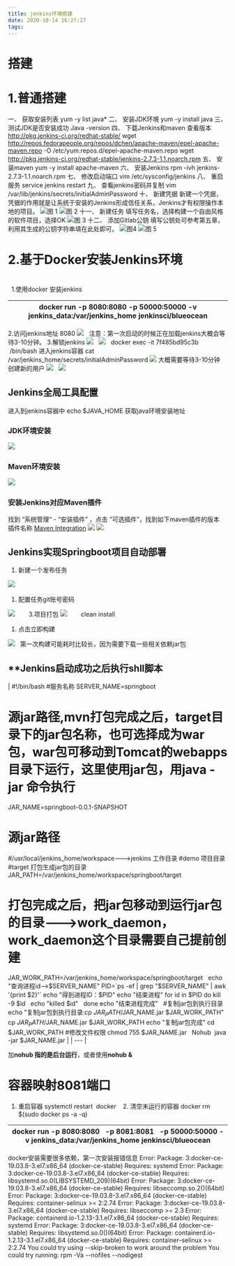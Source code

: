 ```yaml
---
title: jenkins环境搭建
date: 2020-10-14 16:27:27
tags:
---
```


# 搭建



# **1.普通搭建**
一、 获取安装列表
yum -y list java*
二、 安装JDK环境
yum -y install java
三、 测试JDK是否安装成功
Java -version
四、 下载Jenkins和maven
查看版本 http://pkg.jenkins-ci.org/redhat-stable/
wget http://repos.fedorapeople.org/repos/dchen/apache-maven/epel-apache-maven.repo -O /etc/yum.repos.d/epel-apache-maven.repo
wget http://pkg.jenkins-ci.org/redhat-stable/jenkins-2.7.3-1.1.noarch.rpm
五、 安装maven
yum -y install apache-maven
六、 安装Jenkins
rpm -ivh jenkins-2.7.3-1.1.noarch.rpm
七、 修改启动端口
vim /etc/sysconfig/jenkins
八、 重启服务
service jenkins restart
九、 查看jenkins密码并复制
vim /var/lib/jenkins/secrets/initialAdminPassword
十、 新建凭据
新建一个凭据，凭据的作用就是让系统于安装的Jenkins形成信任关系，Jenkins才有权限操作本地的项目。
![](https://cdn.nlark.com/yuque/0/2020/jpeg/467788/1586258245369-880bf670-1110-483d-8e5e-a5e08871645c.jpeg#align=left&display=inline&height=550&originHeight=550&originWidth=640&size=0&status=done&style=none&width=640)图 1
![](https://cdn.nlark.com/yuque/0/2020/jpeg/467788/1586258245369-1ed9df19-960c-42d7-91b2-1b0ac7db9819.jpeg#align=left&display=inline&height=286&originHeight=286&originWidth=640&size=0&status=done&style=none&width=640)图 2
十一、 新建任务
填写任务名，选择构建一个自由风格的软件项目，选择OK
![](https://cdn.nlark.com/yuque/0/2020/jpeg/467788/1586258245400-8132ffdc-62cc-49df-9568-51364e5fc123.jpeg#align=left&display=inline&height=457&originHeight=457&originWidth=640&size=0&status=done&style=none&width=640)图 3
十二、 添加Gitlab公钥
填写公钥处可参考第五章，利用其生成的公钥字符串填在此处即可。
![](https://cdn.nlark.com/yuque/0/2020/jpeg/467788/1586258245377-ec2c2f16-53a5-43d7-b1a9-68d7e8bd170b.jpeg#align=left&display=inline&height=329&originHeight=329&originWidth=640&size=0&status=done&style=none&width=640)图4
![](https://cdn.nlark.com/yuque/0/2020/jpeg/467788/1586258245399-da8e95db-b72a-47a2-a46e-597007ecfa90.jpeg#align=left&display=inline&height=261&originHeight=261&originWidth=640&size=0&status=done&style=none&width=640)图 5


# **2.基于Docker安装Jenkins环境**
# 
 
1.使用docker 安装jenkins

| docker run -p 8080:8080 -p 50000:50000 -v jenkins_data:/var/jenkins_home jenkinsci/blueocean |
| --- |

2.访问jenkins地址 8080
![](https://cdn.nlark.com/yuque/0/2020/png/467788/1586258170046-777b7890-ed1c-464a-a9eb-21dae4ac334a.png#align=left&display=inline&height=175&originHeight=175&originWidth=366&size=0&status=done&style=none&width=366)
 
注意：第一次启动的时候正在加载jenkins大概会等待3-10分钟。
3.解锁jenkins
![](https://cdn.nlark.com/yuque/0/2020/png/467788/1586258170036-cb857c21-66d3-48ad-9176-46af553eee7f.png#align=left&display=inline&height=372&originHeight=372&originWidth=583&size=0&status=done&style=none&width=583)
 
![](https://cdn.nlark.com/yuque/0/2020/png/467788/1586258170053-73ee0041-9212-4bcd-a7b6-b0e62eb9b66b.png#align=left&display=inline&height=489&originHeight=489&originWidth=693&size=0&status=done&style=none&width=693)
 
docker exec -it 7f485bd95c3b  /bin/bash 进入jenkins容器
cat /var/jenkins_home/secrets/initialAdminPassword
![](https://cdn.nlark.com/yuque/0/2020/png/467788/1586258170028-d3105681-153d-47c9-914a-5a92f9eed907.png#align=left&display=inline&height=448&originHeight=448&originWidth=693&size=0&status=done&style=none&width=693)
大概需要等待3-10分钟
创建新的用户
![](https://cdn.nlark.com/yuque/0/2020/png/467788/1586258170131-1d1bd675-a954-4414-81dd-9669298fdb9b.png#align=left&display=inline&height=475&originHeight=475&originWidth=693&size=0&status=done&style=none&width=693)
 
![](https://cdn.nlark.com/yuque/0/2020/png/467788/1586258170042-6632243e-01cc-4017-9519-2bd102e48766.png#align=left&display=inline&height=375&originHeight=375&originWidth=693&size=0&status=done&style=none&width=693)
 
 
 
 
## **Jenkins全局工具配置**
进入到jenkins容器中 echo $JAVA_HOME 获取java环境安装地址
 
### **JDK环境安装**
![](https://cdn.nlark.com/yuque/0/2020/png/467788/1586258170058-6d044725-8a4f-4ff0-b5fd-4a32c96f2fe7.png#align=left&display=inline&height=218&originHeight=218&originWidth=693&size=0&status=done&style=none&width=693)
 
 
### **Maven环境安装**
![](https://cdn.nlark.com/yuque/0/2020/png/467788/1586258170037-54eec896-3353-4187-8824-b5a919ef0b21.png#align=left&display=inline&height=289&originHeight=289&originWidth=693&size=0&status=done&style=none&width=693)
 
 
### **安装Jenkins对应Maven插件**
找到 “系统管理“ - “安装插件” ，点击 “可选插件”，找到如下maven插件的版本  
插件名称 [Maven Integration](https://plugins.jenkins.io/maven-plugin)
![](https://cdn.nlark.com/yuque/0/2020/png/467788/1586258170114-a7f2cbe9-1ef3-4db5-9545-0409dd4f570e.png#align=left&display=inline&height=308&originHeight=308&originWidth=693&size=0&status=done&style=none&width=693)
![](https://cdn.nlark.com/yuque/0/2020/png/467788/1586258170059-8100ceb5-3a98-4b8b-a78d-98ad75e8ac66.png#align=left&display=inline&height=488&originHeight=488&originWidth=693&size=0&status=done&style=none&width=693)
 
 
## **Jenkins实现Springboot项目自动部署**

1. 新建一个发布任务

![](https://cdn.nlark.com/yuque/0/2020/png/467788/1586258170102-9bdeff47-e41b-4483-a763-2ce964bb8b58.png#align=left&display=inline&height=318&originHeight=318&originWidth=454&size=0&status=done&style=none&width=454)
 

1. 配置任务git账号密码

![](https://cdn.nlark.com/yuque/0/2020/png/467788/1586258170057-1a89b2cb-16e2-4f00-9478-b6f1c1650b5f.png#align=left&display=inline&height=270&originHeight=270&originWidth=693&size=0&status=done&style=none&width=693)
 
 
   3.项目打包
![](https://cdn.nlark.com/yuque/0/2020/png/467788/1586258170167-8324ff25-ec86-40fa-a0c3-f4bfae684945.png#align=left&display=inline&height=200&originHeight=200&originWidth=693&size=0&status=done&style=none&width=693)
 
 
   clean install

1. 点击立即构建

![](https://cdn.nlark.com/yuque/0/2020/png/467788/1586258170119-c0fbd773-eaf2-4556-a94b-007913000b28.png#align=left&display=inline&height=326&originHeight=326&originWidth=693&size=0&status=done&style=none&width=693)
 
第一次构建可能耗时比较长，因为需要下载一些相关依赖jar包
 
## **Jenkins启动成功之后执行shll脚本
| #!/bin/bash
#服务名称
SERVER_NAME=springboot
# 源jar路径,mvn打包完成之后，target目录下的jar包名称，也可选择成为war包，war包可移动到Tomcat的webapps目录下运行，这里使用jar包，用java -jar 命令执行  
JAR_NAME=springboot-0.0.1-SNAPSHOT
# 源jar路径  
#/usr/local/jenkins_home/workspace--->jenkins 工作目录
#demo 项目目录
#target 打包生成jar包的目录
JAR_PATH=/var/jenkins_home/workspace/springboot/target
# 打包完成之后，把jar包移动到运行jar包的目录--->work_daemon，work_daemon这个目录需要自己提前创建
JAR_WORK_PATH=/var/jenkins_home/workspace/springboot/target
 
echo "查询进程id-->$SERVER_NAME"
PID=`ps -ef | grep "$SERVER_NAME" | awk '{print $2}'`
echo "得到进程ID：$PID"
echo "结束进程"
for id in $PID
do
	kill -9 $id  
	echo "killed $id"  
done
echo "结束进程完成"
 
#复制jar包到执行目录
echo "复制jar包到执行目录:cp $JAR_PATH/$JAR_NAME.jar $JAR_WORK_PATH"
cp $JAR_PATH/$JAR_NAME.jar $JAR_WORK_PATH
echo "复制jar包完成"
cd $JAR_WORK_PATH
#修改文件权限
chmod 755 $JAR_NAME.jar
 
Nohub  java -jar $JAR_NAME.jar |
| --- |

加**nohub 指的是后台运行**，或者使用**nohub &**
# **容器映射8081端口**
1. 重启容器
systemctl restart  docker  
 2. 清空未运行的容器
docker rm $(sudo docker ps -a -q)

| docker run -p 8080:8080   -p 8081:8081   -p 50000:50000 -v jenkins_data:/var/jenkins_home jenkinsci/blueocean |
| --- |

docker安装需要很多依赖，第一次安装报错信息
Error: Package: 3:docker-ce-19.03.8-3.el7.x86_64 (docker-ce-stable)
Requires: systemd
Error: Package: 3:docker-ce-19.03.8-3.el7.x86_64 (docker-ce-stable)
Requires: libsystemd.so.0(LIBSYSTEMD_209)(64bit)
Error: Package: 3:docker-ce-19.03.8-3.el7.x86_64 (docker-ce-stable)
Requires: libseccomp.so.2()(64bit)
Error: Package: 3:docker-ce-19.03.8-3.el7.x86_64 (docker-ce-stable)
Requires: container-selinux >= 2:2.74
Error: Package: 3:docker-ce-19.03.8-3.el7.x86_64 (docker-ce-stable)
Requires: libseccomp >= 2.3
Error: Package: containerd.io-1.2.13-3.1.el7.x86_64 (docker-ce-stable)
Requires: systemd
Error: Package: 3:docker-ce-19.03.8-3.el7.x86_64 (docker-ce-stable)
Requires: libsystemd.so.0()(64bit)
Error: Package: containerd.io-1.2.13-3.1.el7.x86_64 (docker-ce-stable)
Requires: container-selinux >= 2:2.74
You could try using --skip-broken to work around the problem
You could try running: rpm -Va --nofiles --nodigest

